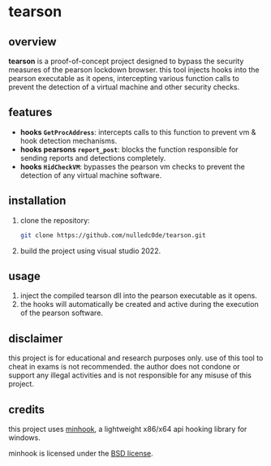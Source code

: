 # tearson

## overview

**tearson** is a proof-of-concept project designed to bypass the security measures of the pearson lockdown browser. this tool injects hooks into the pearson executable as it opens, intercepting various function calls to prevent the detection of a virtual machine and other security checks.

## features

- **hooks `GetProcAddress`**: intercepts calls to this function to prevent vm & hook detection mechanisms.
- **hooks pearsons `report_post`**: blocks the function responsible for sending reports and detections completely.
- **hooks `HidCheckVM`**: bypasses the pearson vm checks to prevent the detection of any virtual machine software.

## installation

1. clone the repository:
    ```sh
    git clone https://github.com/nulledc0de/tearson.git
    ```
2. build the project using visual studio 2022.

## usage

1. inject the compiled tearson dll into the pearson executable as it opens.
2. the hooks will automatically be created and active during the execution of the pearson software.

## disclaimer

this project is for educational and research purposes only. use of this tool to cheat in exams is not recommended. the author does not condone or support any illegal activities and is not responsible for any misuse of this project.

## credits

this project uses [minhook](https://github.com/TsudaKageyu/minhook), a lightweight x86/x64 api hooking library for windows.

minhook is licensed under the [BSD license](https://github.com/TsudaKageyu/minhook/blob/master/LICENSE.md).
